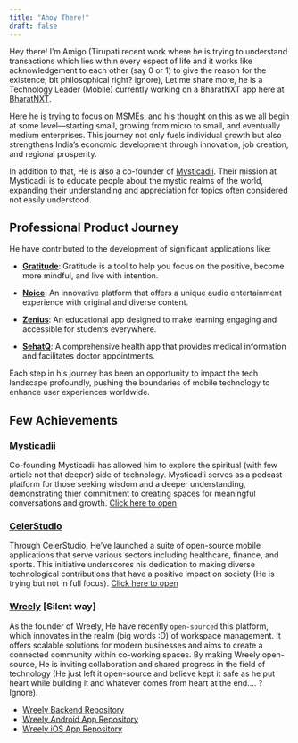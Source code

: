 ```yaml
---
title: "Ahoy There!"
draft: false
---
```


Hey there! I’m Amigo (Tirupati recent work where he is trying to understand transactions which lies within every espect of life and it works like acknowledgement to each other (say 0 or 1) to give the reason for the existence, bit philosophical right? Ignore), Let me share more, he is a Technology Leader (Mobile) currently working on a BharatNXT app here at [BharatNXT](https://bharatnxt.in). 

Here he is trying to focus on MSMEs, and his thought on this as we all begin at some level—starting small, growing from micro to small, and eventually medium enterprises. This journey not only fuels individual growth but also strengthens India’s economic development through innovation, job creation, and regional prosperity.

In addition to that, He is also a co-founder of [Mysticadii](https://mysticadii.com). Their mission at Mysticadii is to educate people about the mystic realms of the world, expanding their understanding and appreciation for topics often considered not easily understood. 

## Professional Product Journey

He have contributed to the development of significant applications like:

- **[Gratitude](https://gratefulness.me)**: Gratitude is a tool to help you focus on the positive,
become more mindful, and live with intention.

- **[Noice](https://noice.id)**: An innovative platform that offers a unique audio entertainment experience with original and diverse content.

- **[Zenius](https://zenius.net)**: An educational app designed to make learning engaging and accessible for students everywhere.

- **[SehatQ](https://sehatq.com)**: A comprehensive health app that provides medical information and facilitates doctor appointments.


Each step in his journey has been an opportunity to impact the tech landscape profoundly, pushing the boundaries of mobile technology to enhance user experiences worldwide.

## Few Achievements

### [Mysticadii](https://www.mysticadii.com/)
Co-founding Mysticadii has allowed him to explore the spiritual (with few article not that deeper) side of technology. Mysticadii serves as a podcast platform for those seeking wisdom and a deeper understanding, demonstrating thier commitment to creating spaces for meaningful conversations and growth. [Click here to open](https://www.mysticadii.com/)

### [CelerStudio](https://www.celerstudio.com)
Through CelerStudio, He've launched a suite of open-source mobile applications that serve various sectors including healthcare, finance, and sports. This initiative underscores his dedication to making diverse technological contributions that have a positive impact on society (He is trying but not in full focus). [Click here to open](https://www.celerstudio.com)

### [Wreely](https://www.wreely.com) [Silent way]
As the founder of Wreely, He have recently `open-sourced` this platform, which innovates in the realm (big words :D) of workspace management. It offers scalable solutions for modern businesses and aims to create a connected community within co-working spaces. By making Wreely open-source, He is inviting collaboration and shared progress in the field of technology (He just left it open-source and believe kept it safe as he put heart while building it and whatever comes from heart at the end.... ? Ignore). 

- [Wreely Backend Repository](https://github.com/tirupati17/wreely-backend)
- [Wreely Android App Repository](https://github.com/tirupati17/wreely-android)
- [Wreely iOS App Repository](https://github.com/tirupati17/wreely-ios)


